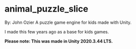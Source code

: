 # animal_puzzle_slice

By: John Ozier
A puzzle game engine for kids made with Unity.

I made this few years ago as a base for kids games. 

**Please note: This was made in Unity 2020.3.44 LTS.**
